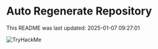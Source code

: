# Auto Regenerate Repository

This README was last updated: 2025-01-07 09:27:01

 ![TryHackMe](https://tryhackme.com/badge/533634)